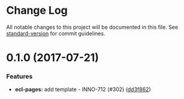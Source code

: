# Change Log

All notable changes to this project will be documented in this file.
See [standard-version](https://github.com/conventional-changelog/standard-version) for commit guidelines.

<a name="0.1.0"></a>
# 0.1.0 (2017-07-21)


### Features

* **ecl-pages:** add template - INNO-712 (#302) ([dd3f862](https://github.com/ec-europa/europa-component-library/commit/dd3f862))
